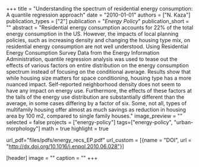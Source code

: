 +++
title = "Understanding the spectrum of residential energy consumption: A quantile regression approach"
date = "2010-01-01"
authors = ["N. Kaza"]
publication_types = ["2"]
publication = "_Energy Policy_"
publication_short = ""
abstract = "Residential energy consumption accounts for 22% of the total energy consumption in the US. However, the impacts of local planning policies, such as increasing density and changing the housing type mix, on residential energy consumption are not well understood. Using Residential Energy Consumption Survey Data from the Energy Information Administration, quantile regression analysis was used to tease out the effects of various factors on entire distribution on the energy consumption spectrum instead of focusing on the conditional average. Results show that while housing size matters for space conditioning, housing type has a more nuanced impact. Self-reported neighborhood density does not seem to have any impact on energy use. Furthermore, the effects of these factors at the tails of the energy use distribution are substantially different than the average, in some cases differing by a factor of six. Some, not all, types of multifamily housing offer almost as much savings as reduction in housing area by 100 m2, compared to single family houses."
image_preview = ""
selected = false
projects = ["energy-policy"]
tags=["energy-policy", "urban-morphology"]
math = true
highlight = true

url_pdf="files/pdfs/energy_recs_EP.pdf"
url_custom = [{name = "DOI", url = "http://dx.doi.org/10.1016/j.enpol.2010.06.028"}]


[header]
image = ""
caption = ""
+++


